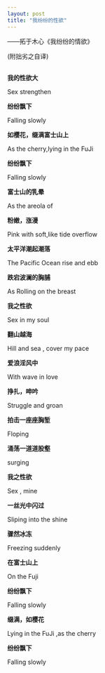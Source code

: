 ```yaml
---
layout: post
title: "我纷纷的性欲"
---
```



——拓于木心《我纷纷的情欲》

(附拙劣之自译)
 
##  
 
**我的性欲大**

Sex strengthen
 
**纷纷飘下**

Falling slowly
 
**如樱花，缀满富士山上**

As the cherry,lying in the FuJi
 
**纷纷飘下**

Falling slowly
 
**富士山的乳晕**

As the areola of 
 
**粉嫩，涨漫**

Pink with soft,like tide overflow
 
**太平洋潮起潮落**

The Pacific Ocean rise and ebb
 
**跌宕波澜的胸脯**

As Rolling on the breast
 
**我之性欲**

Sex in my soul
 
**翻山越海**

Hill and sea , cover my pace
 
**爱浪淫风中**

With wave in love
 
**挣扎，呻吟**

Struggle and groan
 
**拍击一座座胸堑**

Floping
 
**涌荡一道道股壑**

surging
 
 
 
**我之性欲**

Sex , mine
 
**一丝光中闪过**

Sliping into the shine
 
**骤然冰冻**

Freezing suddenly
 
**在富士山上**

On the Fuji 
 
**纷纷飘下**

Falling slowly
 
**缀满，如樱花**

Lying in the FuJi ,as the cherry
 
**纷纷飘下**

Falling slowly